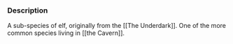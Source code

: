 ### Description

A sub-species of elf, originally from the [[The Underdark]]. One of the more common species living in [[the Cavern]].
